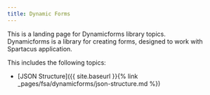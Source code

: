 ```yaml
---
title: Dynamic Forms 
---
```


This is a landing page for Dynamicforms library topics.  
Dynamicforms is a library for creating forms, designed to work with Spartacus application. 
 
This includes the following topics:  

- [JSON Structure]({{ site.baseurl }}{% link _pages/fsa/dynamicforms/json-structure.md %})
